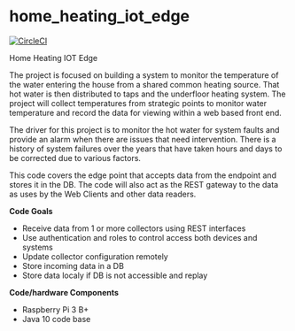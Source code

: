 # home_heating_iot_edge

[![CircleCI](https://circleci.com/gh/jamesseatter/home_heating_iot_edge.svg?style=svg)](https://circleci.com/gh/jamesseatter/home_heating_iot_edge)

Home Heating IOT Edge

The project is focused on building a system to monitor the temperature of the water entering the house from a shared common heating source. That hot water is then distributed to taps and the underfloor heating system. The project will collect temperatures from strategic points to monitor water temperature and record the data for viewing within a web based front end.

The driver for this project is to monitor the hot water for system faults and provide an alarm when there are issues that need intervention. There is a history of system failures over the years that have taken hours and days to be corrected due to various factors.


This code covers the edge point that accepts data from the endpoint and stores it in the DB.
The code will also act as the REST gateway to the data as uses by the Web Clients and other data readers.

**Code Goals**
   * Receive data from 1 or more collectors using REST interfaces
   * Use authentication and roles to control access both devices and systems
   * Update collector configuration remotely
   * Store incoming data in a DB
   * Store data localy if DB is not accessible and replay

**Code/hardware Components**
   * Raspberry Pi 3 B+
   * Java 10 code base
